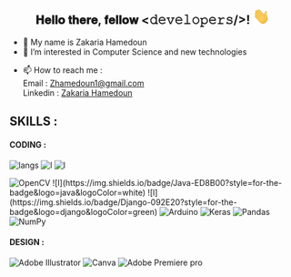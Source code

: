 
<div align="center">
<h2> 𝐇𝐞𝐥𝐥𝐨 𝐭𝐡𝐞𝐫𝐞, 𝐟𝐞𝐥𝐥𝐨𝐰 <𝚍𝚎𝚟𝚎𝚕𝚘𝚙𝚎𝚛𝚜/>! <img src="https://github.com/ABSphreak/ABSphreak/blob/master/gifs/Hi.gif" width="30px"></h2>
</div>

<div align="left" width="50">

- 👋 My name is Zakaria Hamedoun
- 👀 I’m interested in Computer Science and new technologies
<!-- - 🌱 I’m currently learning Embedded C to program ARM Cortex Microcontrollers, and I'm learning python to implement machine learning algorithms on these microcontrollers.
- 💞️ I’m looking to collaborate on a project of an arduino car that can learn from its environment to overcome obstacles using Reinforcement Machine learning algorithms : Q learning algorithm. -->
- 📫 How to reach me :\
Email    : Zhamedoun1@gmail.com\
Linkedin : [Zakaria Hamedoun](https://www.linkedin.com/in/zakaria-hamedoun-6281b5195/)

 ## SKILLS : 
 
 #### CODING :
<!-- ![langs](https://img.shields.io/badge/CSS3-1572B6?style=for-the-badge&logo=css3&logoColor=white) -->
<!-- ![lamgs](https://img.shields.io/badge/JavaScript-F7DF1E?style=for-the-badge&logo=javascript&logoColor=black) -->
<!-- ![l](https://img.shields.io/badge/HTML5-E34F26?style=for-the-badge&logo=html5&logoColor=white)  -->
<!-- ![L](https://img.shields.io/badge/Node.js-43853D?style=for-the-badge&logo=node-dot-js&logoColor=white) -->
 ![langs](https://img.shields.io/badge/Python-FFD43B?style=for-the-badge&logo=python&logoColor=darkgreen)
![l](https://img.shields.io/badge/C%2B%2B-00599C?style=for-the-badge&logo=c%2B%2B&logoColor=white)
 ![l]( https://img.shields.io/badge/C-00599C?style=for-the-badge&logo=c&logoColor=white)

 <img alt="OpenCV" src="https://img.shields.io/badge/opencv-%23white.svg?style=for-the-badge&logo=opencv&logoColor=white"/>
![l](https://img.shields.io/badge/Java-ED8B00?style=for-the-badge&logo=java&logoColor=white)
 ![l](https://img.shields.io/badge/Django-092E20?style=for-the-badge&logo=django&logoColor=green)
 <img alt="Arduino" src="https://img.shields.io/badge/-Arduino-00979D?style=for-the-badge&logo=Arduino&logoColor=white"/>
 	<img alt="Keras" src="https://img.shields.io/badge/Keras-%23D00000.svg?style=for-the-badge&logo=Keras&logoColor=white"/>
 <img alt="Pandas" src="https://img.shields.io/badge/pandas-%23150458.svg?style=for-the-badge&logo=pandas&logoColor=white" />
 <img alt="NumPy" src="https://img.shields.io/badge/numpy-%23013243.svg?style=for-the-badge&logo=numpy&logoColor=white" />
<!--   <img alt="Conda" src=" https://img.shields.io/badge/conda-342B029.svg?&style=for-the-badge&logo=anaconda&logoColor=white" /> -->

 
 #### DESIGN :
 <img alt="Adobe Illustrator" src="https://img.shields.io/badge/adobeillustrator-%23FF9A00.svg?style=for-the-badge&logo=adobeillustrator&logoColor=white"/>
 <img alt="Canva" src="https://img.shields.io/badge/Canva-%2300C4CC.svg?style=for-the-badge&logo=Canva&logoColor=white"/>
 <img alt="Adobe Premiere pro" src="https://img.shields.io/badge/Adobe-Premiere%20Pro-9999FF?style=for-the-badge&logo=Adobe-Premiere%20Pro&labelColor=2f2f5b&logoWidth=15"/>
 
 
